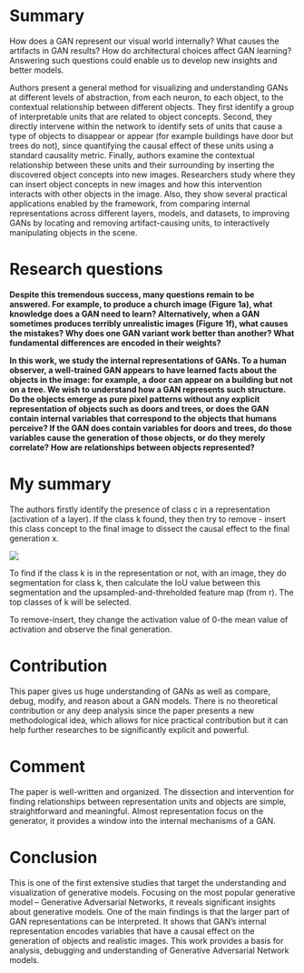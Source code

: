 # Summary
How does a GAN represent our visual world internally? What causes the artifacts in GAN results? How do architectural choices affect GAN learning? Answering such questions could enable us to develop new insights and better models.

Authors present a general method for visualizing and understanding GANs at different levels of abstraction, from each neuron, to each object, to the contextual relationship between different objects. They first identify a group of interpretable units that are related to object concepts. Second, they directly intervene within the network to identify sets of units that cause a type of objects to disappear or appear (for example buildings have door but trees do not), since quantifying the causal effect of these units using a standard causality metric. Finally, authors examine the contextual relationship between these units and their surrounding by inserting the discovered object concepts into new images. Researchers study where they can insert object concepts in new images and how this intervention interacts with other objects in the image.
Also, they show several practical applications enabled by the framework, from comparing internal representations across different layers, models, and datasets, to improving GANs by locating and removing artifact-causing units, to interactively manipulating objects in the scene.

# Research questions
**Despite this tremendous success, many questions remain to be answered. For example, to produce a
church image (Figure 1a), what knowledge does a GAN need to learn? Alternatively, when a GAN
sometimes produces terribly unrealistic images (Figure 1f), what causes the mistakes? Why does one
GAN variant work better than another? What fundamental differences are encoded in their weights?**

**In this work, we study the internal representations of GANs. To a human observer, a well-trained
GAN appears to have learned facts about the objects in the image: for example, a door can appear on
a building but not on a tree. We wish to understand how a GAN represents such structure. Do the
objects emerge as pure pixel patterns without any explicit representation of objects such as doors and
trees, or does the GAN contain internal variables that correspond to the objects that humans perceive?
If the GAN does contain variables for doors and trees, do those variables cause the generation of
those objects, or do they merely correlate? How are relationships between objects represented?**

# My summary
The authors firstly identify the presence of class c in a representation (activation of a layer). If the class k found, they then try to remove - insert 
this class concept to the final image to dissect the causal effect to the final generation x. 

![](https://github.com/luulinh90s/paper-review-interpretable-machine-learning/blob/master/images/GAN_Dissection.PNG)

To find if the class k is in the representation or not, with an image, they do segmentation for class k, then calculate the IoU value between this segmentation and the 
upsampled-and-threholded feature map (from r). The top classes of k will be selected.

To remove-insert, they change the activation value of 0-the mean value of activation and observe the final generation.

# Contribution
This paper gives us huge understanding of GANs as well as compare, debug, modify, and reason about a GAN models. There is no theoretical contribution or any deep analysis since the paper presents a new methodological idea, which allows for nice practical contribution but it can help further researches to be significantly explicit and powerful.
# Comment
The paper is well-written and organized. The dissection and intervention for finding relationships between representation units and objects are simple, straightforward and meaningful. Almost representation focus on the generator, it provides a window into the internal mechanisms of a GAN.
# Conclusion
This is one of the first extensive studies that target the understanding and visualization of generative models. Focusing on the most popular generative model – Generative Adversarial Networks, it reveals significant insights about generative models. One of the main findings is that the larger part of GAN representations can be interpreted. It shows that GAN’s internal representation encodes variables that have a causal effect on the generation of objects and realistic images. This work provides a basis for analysis, debugging and understanding of Generative Adversarial Network models.
